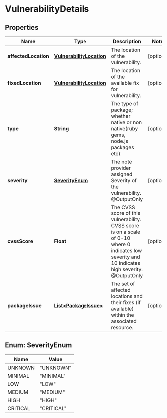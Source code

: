 
# VulnerabilityDetails

## Properties
Name | Type | Description | Notes
------------ | ------------- | ------------- | -------------
**affectedLocation** | [**VulnerabilityLocation**](VulnerabilityLocation.md) | The location of the vulnerability. |  [optional]
**fixedLocation** | [**VulnerabilityLocation**](VulnerabilityLocation.md) | The location of the available fix for vulnerability. |  [optional]
**type** | **String** | The type of package; whether native or non native(ruby gems, node.js packages etc) |  [optional]
**severity** | [**SeverityEnum**](#SeverityEnum) | The note provider assigned Severity of the vulnerability. @OutputOnly |  [optional]
**cvssScore** | **Float** | The CVSS score of this vulnerability. CVSS score is on a scale of 0-10 where 0 indicates low severity and 10 indicates high severity. @OutputOnly |  [optional]
**packageIssue** | [**List&lt;PackageIssue&gt;**](PackageIssue.md) | The set of affected locations and their fixes (if available) within the associated resource. |  [optional]


<a name="SeverityEnum"></a>
## Enum: SeverityEnum
Name | Value
---- | -----
UNKNOWN | &quot;UNKNOWN&quot;
MINIMAL | &quot;MINIMAL&quot;
LOW | &quot;LOW&quot;
MEDIUM | &quot;MEDIUM&quot;
HIGH | &quot;HIGH&quot;
CRITICAL | &quot;CRITICAL&quot;



